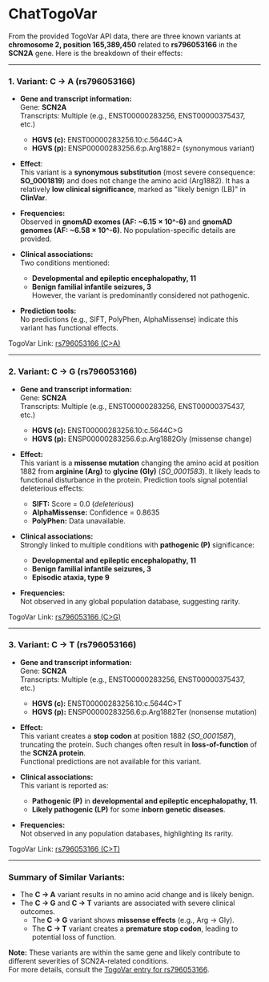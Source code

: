 # ChatTogoVar

From the provided TogoVar API data, there are three known variants at **chromosome 2, position 165,389,450** related to **rs796053166** in the **SCN2A** gene. Here is the breakdown of their effects:

---

### 1. Variant: **C → A (rs796053166)**
- **Gene and transcript information:**  
  Gene: **SCN2A**  
  Transcripts: Multiple (e.g., ENST00000283256, ENST00000375437, etc.)
  - **HGVS (c):** ENST00000283256.10:c.5644C>A  
  - **HGVS (p):** ENSP00000283256.6:p.Arg1882= (synonymous variant)

- **Effect**:  
  This variant is a **synonymous substitution** (most severe consequence: **SO_0001819**) and does not change the amino acid (Arg1882). It has a relatively **low clinical significance**, marked as "likely benign (LB)" in **ClinVar**.

- **Frequencies:**  
  Observed in **gnomAD exomes (AF: ~6.15 × 10^-6)** and **gnomAD genomes (AF: ~6.58 × 10^-6)**. No population-specific details are provided.

- **Clinical associations:**  
  Two conditions mentioned:
  - **Developmental and epileptic encephalopathy, 11**  
  - **Benign familial infantile seizures, 3**  
  However, the variant is predominantly considered not pathogenic.

- **Prediction tools:**  
  No predictions (e.g., SIFT, PolyPhen, AlphaMissense) indicate this variant has functional effects.

TogoVar Link: [rs796053166 (C>A)](https://togovar.biosciencedbc.jp/variant/rs796053166-c-a)

---

### 2. Variant: **C → G (rs796053166)**
- **Gene and transcript information:**  
  Gene: **SCN2A**  
  Transcripts: Multiple (e.g., ENST00000283256, ENST00000375437, etc.)
  - **HGVS (c):** ENST00000283256.10:c.5644C>G  
  - **HGVS (p):** ENSP00000283256.6:p.Arg1882Gly (missense change)

- **Effect:**  
  This variant is a **missense mutation** changing the amino acid at position 1882 from **arginine (Arg)** to **glycine (Gly)** (*SO_0001583*). It likely leads to functional disturbance in the protein. Prediction tools signal potential deleterious effects:
  - **SIFT:** Score = 0.0 (*deleterious*)
  - **AlphaMissense:** Confidence = 0.8635
  - **PolyPhen:** Data unavailable.

- **Clinical associations:**  
  Strongly linked to multiple conditions with **pathogenic (P)** significance:  
  - **Developmental and epileptic encephalopathy, 11**  
  - **Benign familial infantile seizures, 3**
  - **Episodic ataxia, type 9**

- **Frequencies:**  
  Not observed in any global population database, suggesting rarity.

TogoVar Link: [rs796053166 (C>G)](https://togovar.biosciencedbc.jp/variant/rs796053166-c-g)

---

### 3. Variant: **C → T (rs796053166)**
- **Gene and transcript information:**  
  Gene: **SCN2A**  
  Transcripts: Multiple (e.g., ENST00000283256, ENST00000375437, etc.)  
  - **HGVS (c):** ENST00000283256.10:c.5644C>T  
  - **HGVS (p):** ENSP00000283256.6:p.Arg1882Ter (nonsense mutation)

- **Effect:**  
  This variant creates a **stop codon** at position 1882 (*SO_0001587*), truncating the protein. Such changes often result in **loss-of-function** of the **SCN2A protein**.  
  Functional predictions are not available for this variant.

- **Clinical associations:**  
  This variant is reported as:
  - **Pathogenic (P)** in **developmental and epileptic encephalopathy, 11**.
  - **Likely pathogenic (LP)** for some **inborn genetic diseases**.

- **Frequencies:**  
  Not observed in any population databases, highlighting its rarity.

TogoVar Link: [rs796053166 (C>T)](https://togovar.biosciencedbc.jp/variant/rs796053166-c-t)

---

### Summary of Similar Variants:
- The **C → A** variant results in no amino acid change and is likely benign.
- The **C → G** and **C → T** variants are associated with severe clinical outcomes.  
  - The **C → G** variant shows **missense effects** (e.g., Arg → Gly).  
  - The **C → T** variant creates a **premature stop codon**, leading to potential loss of function.  

**Note:** These variants are within the same gene and likely contribute to different severities of SCN2A-related conditions.  
For more details, consult the [TogoVar entry for rs796053166](https://togovar.biosciencedbc.jp/variant/rs796053166).